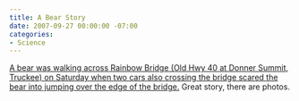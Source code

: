 ```yaml
---
title: A Bear Story
date: 2007-09-27 00:00:00 -07:00
categories:
- Science
---
```


<p><a href="http://telstarlogistics.typepad.com/telstarlogistics/2007/09/big-bear-rescue.html">A bear was walking across Rainbow Bridge (Old Hwy 40 at Donner Summit, Truckee) on Saturday when two cars also crossing the bridge scared the bear into jumping over the edge of the bridge.</a> Great story, there are photos.</p>
